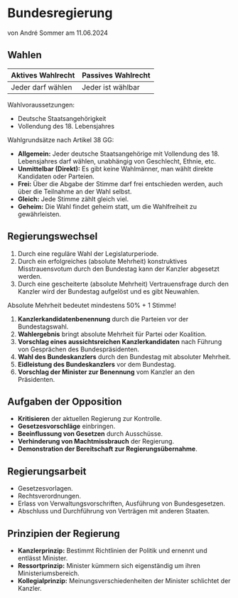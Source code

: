 # Bundesregierung
von André Sommer am 11.06.2024

## Wahlen

|Aktives Wahlrecht|Passives Wahlrecht|
|---|---|
|Jeder darf wählen|Jeder ist wählbar|

Wahlvoraussetzungen:
- Deutsche Staatsangehörigkeit
- Vollendung des 18. Lebensjahres

Wahlgrundsätze nach Artikel 38 GG:
- **Allgemein:** Jeder deutsche Staatsangehörige mit Vollendung des 18. Lebensjahres darf wählen, unabhängig von Geschlecht, Ethnie, etc.
- **Unmittelbar (Direkt):** Es gibt keine Wahlmänner, man wählt direkte Kandidaten oder Parteien.
- **Frei:** Über die Abgabe der Stimme darf frei entschieden werden, auch über die Teilnahme an der Wahl selbst.
- **Gleich:** Jede Stimme zählt gleich viel.
- **Geheim:** Die Wahl findet geheim statt, um die Wahlfreiheit zu gewährleisten.

## Regierungswechsel

1. Durch eine reguläre Wahl der Legislaturperiode.
2. Durch ein erfolgreiches (absolute Mehrheit) konstruktives Misstrauensvotum durch den Bundestag kann der Kanzler abgesetzt werden.
3. Durch eine gescheiterte (absolute Mehrheit) Vertrauensfrage durch den Kanzler wird der Bundestag aufgelöst und es gibt Neuwahlen.

Absolute Mehrheit bedeutet mindestens 50% + 1 Stimme!

1. **Kanzlerkandidatenbenennung** durch die Parteien vor der Bundestagswahl.
2. **Wahlergebnis** bringt absolute Mehrheit für Partei oder Koalition.
3. **Vorschlag eines aussichtsreichen Kanzlerkandidaten** nach Führung von Gesprächen des Bundespräsidenten.
4. **Wahl des Bundeskanzlers** durch den Bundestag mit absoluter Mehrheit.
5. **Eidleistung des Bundeskanzlers** vor dem Bundestag.
6. **Vorschlag der Minister zur Benennung** vom Kanzler an den Präsidenten.

## Aufgaben der Opposition
- **Kritisieren** der aktuellen Regierung zur Kontrolle.
- **Gesetzesvorschläge** einbringen.
- **Beeinflussung von Gesetzen** durch Ausschüsse.
- **Verhinderung von Machtmissbrauch** der Regierung.
- **Demonstration der Bereitschaft zur Regierungsübernahme**.

## Regierungsarbeit
- Gesetzesvorlagen.
- Rechtsverordnungen.
- Erlass von Verwaltungsvorschriften, Ausführung von Bundesgesetzen.
- Abschluss und Durchführung von Verträgen mit anderen Staaten.

## Prinzipien der Regierung
- **Kanzlerprinzip:** Bestimmt Richtlinien der Politik und ernennt und entlässt Minister.
- **Ressortprinzip:** Minister kümmern sich eigenständig um ihren Ministeriumsbereich.
- **Kollegialprinzip:** Meinungsverschiedenheiten der Minister schlichtet der Kanzler.
